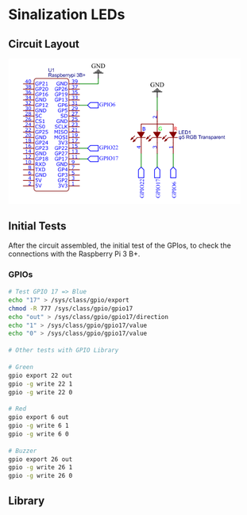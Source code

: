 # Sinalization LEDs

## Circuit Layout
![rgb](../images/rgb.png)

## Initial Tests

After the circuit assembled, the initial test of the GPIos, to check the connections with the Raspberry Pi 3 B+.

### GPIOs

```sh
# Test GPIO 17 => Blue
echo "17" > /sys/class/gpio/export
chmod -R 777 /sys/class/gpio/gpio17
echo "out" > /sys/class/gpio/gpio17/direction
echo "1" > /sys/class/gpio/gpio17/value
echo "0" > /sys/class/gpio/gpio17/value

# Other tests with GPIO Library

# Green
gpio export 22 out
gpio -g write 22 1
gpio -g write 22 0

# Red
gpio export 6 out
gpio -g write 6 1
gpio -g write 6 0

# Buzzer
gpio export 26 out
gpio -g write 26 1
gpio -g write 26 0

```
## Library